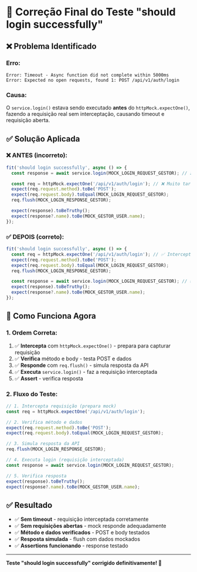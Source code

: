 # 🔧 Correção Final do Teste "should login successfully"

## ❌ **Problema Identificado**

### **Erro:**

```
Error: Timeout - Async function did not complete within 5000ms
Error: Expected no open requests, found 1: POST /api/v1/auth/login
```

### **Causa:**

O `service.login()` estava sendo executado **antes** do `httpMock.expectOne()`, fazendo a requisição real sem interceptação, causando timeout e requisição aberta.

## ✅ **Solução Aplicada**

### **❌ ANTES (incorreto):**

```typescript
fit('should login successfully', async () => {
  const response = await service.login(MOCK_LOGIN_REQUEST_GESTOR); // ❌ Executa primeiro

  const req = httpMock.expectOne('/api/v1/auth/login'); // ❌ Muito tarde, requisição já foi feita
  expect(req.request.method).toBe('POST');
  expect(req.request.body).toEqual(MOCK_LOGIN_REQUEST_GESTOR);
  req.flush(MOCK_LOGIN_RESPONSE_GESTOR);

  expect(response).toBeTruthy();
  expect(response?.name).toBe(MOCK_GESTOR_USER.name);
});
```

### **✅ DEPOIS (correto):**

```typescript
fit('should login successfully', async () => {
  const req = httpMock.expectOne('/api/v1/auth/login'); // ✅ Intercepta antes
  expect(req.request.method).toBe('POST');
  expect(req.request.body).toEqual(MOCK_LOGIN_REQUEST_GESTOR);
  req.flush(MOCK_LOGIN_RESPONSE_GESTOR);

  const response = await service.login(MOCK_LOGIN_REQUEST_GESTOR); // ✅ Executa depois
  expect(response).toBeTruthy();
  expect(response?.name).toBe(MOCK_GESTOR_USER.name);
});
```

## 🎯 **Como Funciona Agora**

### **1. Ordem Correta:**

1. ✅ **Intercepta** com `httpMock.expectOne()` - prepara para capturar requisição
2. ✅ **Verifica** método e body - testa POST e dados
3. ✅ **Responde** com `req.flush()` - simula resposta da API
4. ✅ **Executa** `service.login()` - faz a requisição interceptada
5. ✅ **Assert** - verifica resposta

### **2. Fluxo do Teste:**

```typescript
// 1. Intercepta requisição (prepara mock)
const req = httpMock.expectOne('/api/v1/auth/login');

// 2. Verifica método e dados
expect(req.request.method).toBe('POST');
expect(req.request.body).toEqual(MOCK_LOGIN_REQUEST_GESTOR);

// 3. Simula resposta da API
req.flush(MOCK_LOGIN_RESPONSE_GESTOR);

// 4. Executa login (requisição interceptada)
const response = await service.login(MOCK_LOGIN_REQUEST_GESTOR);

// 5. Verifica resposta
expect(response).toBeTruthy();
expect(response?.name).toBe(MOCK_GESTOR_USER.name);
```

## ✅ **Resultado**

- ✅ **Sem timeout** - requisição interceptada corretamente
- ✅ **Sem requisições abertas** - mock responde adequadamente
- ✅ **Método e dados verificados** - POST e body testados
- ✅ **Resposta simulada** - flush com dados mockados
- ✅ **Assertions funcionando** - response testado

---

**Teste "should login successfully" corrigido definitivamente! 🎉**

